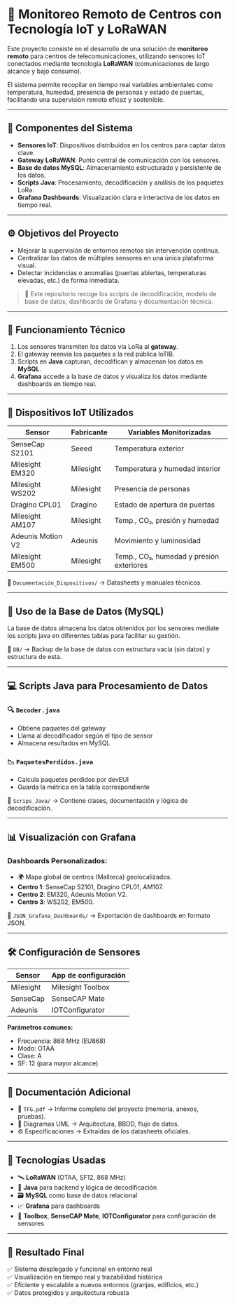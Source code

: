 # 🚁 Monitoreo Remoto de Centros con Tecnología IoT y LoRaWAN

Este proyecto consiste en el desarrollo de una solución de **monitoreo remoto** para centros de telecomunicaciones, utilizando sensores IoT conectados mediante tecnología **LoRaWAN** (comunicaciones de largo alcance y bajo consumo).

El sistema permite recopilar en tiempo real variables ambientales como temperatura, humedad, presencia de personas y estado de puertas, facilitando una supervisión remota eficaz y sostenible.

---

## 🧹 Componentes del Sistema

- **Sensores IoT**: Dispositivos distribuidos en los centros para captar datos clave.
- **Gateway LoRaWAN**: Punto central de comunicación con los sensores.
- **Base de datos MySQL**: Almacenamiento estructurado y persistente de los datos.
- **Scripts Java**: Procesamiento, decodificación y análisis de los paquetes LoRa.
- **Grafana Dashboards**: Visualización clara e interactiva de los datos en tiempo real.

---

## ⚙️ Objetivos del Proyecto

- Mejorar la supervisión de entornos remotos sin intervención continua.
- Centralizar los datos de múltiples sensores en una única plataforma visual.
- Detectar incidencias o anomalías (puertas abiertas, temperaturas elevadas, etc.) de forma inmediata.

> 📁 Este repositorio recoge los scripts de decodificación, modelo de base de datos, dashboards de Grafana y documentación técnica.

---

## 🧠 Funcionamiento Técnico

1. Los sensores transmiten los datos vía LoRa al **gateway**.
2. El gateway reenvía los paquetes a la red pública IoTIB.
3. Scripts en **Java** capturan, decodifican y almacenan los datos en **MySQL**.
4. **Grafana** accede a la base de datos y visualiza los datos mediante dashboards en tiempo real.

---

## 🔌 Dispositivos IoT Utilizados

| Sensor              | Fabricante | Variables Monitorizadas                          |
|---------------------|------------|--------------------------------------------------|
| SenseCap S2101      | Seeed      | Temperatura exterior                             |
| Milesight EM320     | Milesight  | Temperatura y humedad interior                   |
| Milesight WS202     | Milesight  | Presencia de personas                            |
| Dragino CPL01       | Dragino    | Estado de apertura de puertas                    |
| Milesight AM107     | Milesight  | Temp., CO₂, presión y humedad                    |
| Adeunis Motion V2   | Adeunis    | Movimiento y luminosidad                         |
| Milesight EM500     | Milesight  | Temp., CO₂, humedad y presión exteriores         |

📁 `Documentación_Dispositivos/` → Datasheets y manuales técnicos.

---

## 🧾 Uso de la  Base de Datos (MySQL)

La base de datos almacena los datos obtenidos por los sensores mediate los scripts java en diferentes tablas para facilitar su gestión.

📁 `DB/` → Backup de la base de datos con estructura vacía (sin datos) y estructura de esta.

---

## 💻 Scripts Java para Procesamiento de Datos

### 🔍 `Decoder.java`

- Obtiene paquetes del gateway
- Llama al decodificador según el tipo de sensor
- Almacena resultados en MySQL

### 📉 `PaquetesPerdidos.java`

- Calcula paquetes perdidos por devEUI
- Guarda la métrica en la tabla correspondiente

📁 `Scrips_Java/` → Contiene clases, documentación y lógica de decodificación.

---

## 📊 Visualización con Grafana

### Dashboards Personalizados:

- 🌍 Mapa global de centros (Mallorca) geolocalizados.
- **Centro 1**: SenseCap S2101, Dragino CPL01, AM107.
- **Centro 2**: EM320, Adeunis Motion V2.
- **Centro 3**: WS202, EM500.

📁 `JSON_Grafana_Dashboards/` → Exportación de dashboards en formato JSON.

---

## 🛠️ Configuración de Sensores

| Sensor     | App de configuración        |
|------------|-----------------------------|
| Milesight  | Milesight Toolbox           |
| SenseCap   | SenseCAP Mate               |
| Adeunis    | IOTConfigurator             |

**Parámetros comunes:**

- Frecuencia: 868 MHz (EU868)
- Modo: OTAA
- Clase: A
- SF: 12 (para mayor alcance)

---

## 📎 Documentación Adicional

- 📄 `TFG.pdf` → Informe completo del proyecto (memoria, anexos, pruebas).
- 📐 Diagramas UML → Arquitectura, BBDD, flujo de datos.
- ⚙️ Especificaciones → Extraídas de los datasheets oficiales.

---

## 🚀 Tecnologías Usadas

- 🛰️ **LoRaWAN** (OTAA, SF12, 868 MHz)
- 🧠 **Java** para backend y lógica de decodificación
- 🗃️ **MySQL** como base de datos relacional
- 📈 **Grafana** para dashboards
- 🧰 **Toolbox**, **SenseCAP Mate**, **IOTConfigurator** para configuración de sensores

---

## 🌾 Resultado Final

✅ Sistema desplegado y funcional en entorno real  
✅ Visualización en tiempo real y trazabilidad histórica  
✅ Eficiente y escalable a nuevos entornos (granjas, edificios, etc.)  
✅ Datos protegidos y arquitectura robusta
